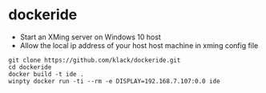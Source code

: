 # dockeride
* Start an XMing server on Windows 10 host
* Allow the local ip address of your host host machine in xming config file

`git clone https://github.com/klack/dockeride.git`  
`cd dockeride`  
`docker build -t ide .`  
`winpty docker run -ti --rm -e DISPLAY=192.168.7.107:0.0 ide`  
  

